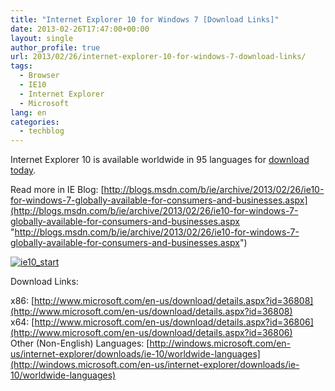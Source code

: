 ```yaml
---
title: "Internet Explorer 10 for Windows 7 [Download Links]"
date: 2013-02-26T17:47:00+00:00
layout: single
author_profile: true
url: 2013/02/26/internet-explorer-10-for-windows-7-download-links/
tags:
  - Browser
  - IE10
  - Internet Explorer
  - Microsoft
lang: en
categories: 
  - techblog
---
```

Internet Explorer 10 is available worldwide in 95 languages for [download today](http://windows.microsoft.com/ie).

Read more in IE Blog: [http://blogs.msdn.com/b/ie/archive/2013/02/26/ie10-for-windows-7-globally-available-for-consumers-and-businesses.aspx](http://blogs.msdn.com/b/ie/archive/2013/02/26/ie10-for-windows-7-globally-available-for-consumers-and-businesses.aspx "http://blogs.msdn.com/b/ie/archive/2013/02/26/ie10-for-windows-7-globally-available-for-consumers-and-businesses.aspx")

[![ie10_start](http://lh4.ggpht.com/-HyOGfB5SeNs/USzuKSS2pxI/AAAAAAAAH2M/Qaip3m-Hmdc/ie10_start_thumb%25255B2%25255D.png?imgmax=800 "ie10_start")](http://lh3.ggpht.com/-0Zw4c__hQg0/USzuF3r_QYI/AAAAAAAAH2E/hCpB-sg--UA/s1600-h/ie10_start%25255B4%25255D.png)

Download Links:

x86: [http://www.microsoft.com/en-us/download/details.aspx?id=36808](http://www.microsoft.com/en-us/download/details.aspx?id=36808)  
x64: [http://www.microsoft.com/en-us/download/details.aspx?id=36806](http://www.microsoft.com/en-us/download/details.aspx?id=36806)  
Other (Non-English) Languages: [http://windows.microsoft.com/en-us/internet-explorer/downloads/ie-10/worldwide-languages](http://windows.microsoft.com/en-us/internet-explorer/downloads/ie-10/worldwide-languages)
